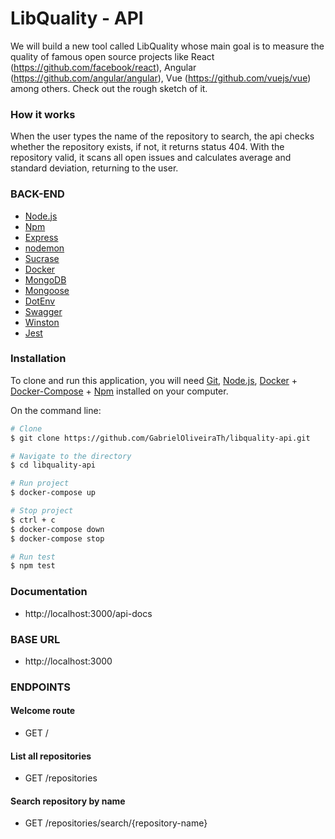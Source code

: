 # LibQuality - API

We will build a new tool called LibQuality whose main goal is to measure the quality of famous open source projects like React (https://github.com/facebook/react), Angular (https://github.com/angular/angular), Vue (https://github.com/vuejs/vue) among others. Check out the rough sketch of it.

### How it works

When the user types the name of the repository to search, the api checks whether the repository exists, if not, it returns status 404.
With the repository valid, it scans all open issues and calculates average and standard deviation, returning to the user.

### BACK-END
-   [Node.js](https://nodejs.org/en/)
-   [Npm](https://www.npmjs.com/)
-   [Express](https://expressjs.com/)
-   [nodemon](https://nodemon.io/)
-   [Sucrase](https://github.com/alangpierce/sucrase)
-   [Docker](https://www.docker.com/docker-community)
-   [MongoDB](https://www.mongodb.com/)
-   [Mongoose](https://mongoosejs.com/)
-   [DotEnv](https://www.npmjs.com/package/dotenv)
-   [Swagger](https://swagger.io/)
-   [Winston](https://github.com/winstonjs/winston)
-   [Jest](https://jestjs.io/)


### Installation 

To clone and run this application, you will need [Git](https://git-scm.com), [Node.js](https://nodejs.org/en/), [Docker](https://www.docker.com/docker-community) + [Docker-Compose](https://docs.docker.com/compose/install/) + [Npm](https://www.npmjs.com/) installed on your computer.

On the command line: 

```bash
# Clone
$ git clone https://github.com/GabrielOliveiraTh/libquality-api.git

# Navigate to the directory
$ cd libquality-api

# Run project
$ docker-compose up

# Stop project
$ ctrl + c
$ docker-compose down
$ docker-compose stop

# Run test
$ npm test
```

### Documentation
* http://localhost:3000/api-docs

### BASE URL
* http://localhost:3000

### ENDPOINTS

#### Welcome route
* GET /

#### List all repositories
* GET /repositories

#### Search repository by name 
* GET /repositories/search/{repository-name}
